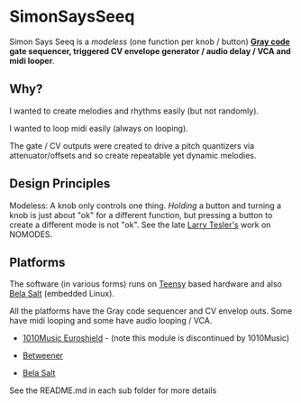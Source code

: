 # SimonSaysSeeq

Simon Says Seeq is a *modeless* (one function per knob / button) **[Gray code](https://en.wikipedia.org/wiki/Gray_code) gate sequencer, triggered CV envelope generator / audio delay / VCA and midi looper**.

## Why? 

I wanted to create melodies and rhythms easily (but not randomly).

I wanted to loop midi easily (always on looping).

The gate / CV outputs were created to drive a pitch quantizers via attenuator/offsets and so create repeatable yet dynamic melodies.

## Design Principles

Modeless: A knob only controls one thing. *Holding* a button and turning a knob is just about "ok" for a different function, but pressing a button to create a different mode is not "ok". See the late [Larry Tesler's](https://en.wikipedia.org/wiki/Larry_Tesler) work on NOMODES.

## Platforms                  

The software (in various forms) runs on [Teensy](https://www.pjrc.com/store/teensy32.html) based hardware and also [Bela Salt](https://learn.bela.io/products/modular/salt/) (embedded Linux).

All the platforms have the Gray code sequencer and CV envelop outs. Some have midi looping and some have audio looping / VCA.

* [1010Music Euroshield](https://github.com/simonredfern/SimonSaysSeeq/tree/master/SimonSaysSeeqTeensyEuroshieldV0.1) - (note this module is discontinued by 1010Music)

* [Betweener](https://github.com/simonredfern/SimonSaysSeeq/tree/master/SimonSaysSeeqTeensyBetweener)

* [Bela Salt](https://github.com/simonredfern/SimonSaysSeeq/tree/master/SimonSaysSeeqBelaSalt)

See the README.md in each sub folder for more details





